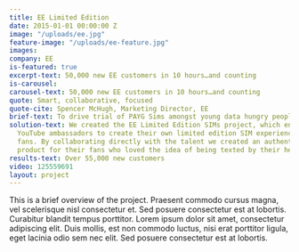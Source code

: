 ```yaml
---
title: EE Limited Edition
date: 2015-01-01 00:00:00 Z
image: "/uploads/ee.jpg"
feature-image: "/uploads/ee-feature.jpg"
images: 
company: EE
is-featured: true
excerpt-text: 50,000 new EE customers in 10 hours…and counting
is-carousel: 
carousel-text: 50,000 new EE customers in 10 hours…and counting
quote: Smart, collaborative, focused
quote-cite: Spencer McHugh, Marketing Director, EE
brief-text: To drive trial of PAYG Sims amongst young data hungry people
solution-text: We created the EE Limited Edition SIMs project, which enabled influential
  YouTube ambassadors to create their own limited edition SIM experience for their
  fans. By collaborating directly with the talent we created an authentic and desirable
  product for their fans who loved the idea of being texted by their heroes.
results-text: Over 55,000 new customers
video: 125559691
layout: project
---
```


This is a brief overview of the project. Praesent commodo cursus magna, vel scelerisque nisl consectetur et. Sed posuere consectetur est at lobortis. Curabitur blandit tempus porttitor. Lorem ipsum dolor sit amet, consectetur adipiscing elit. Duis mollis, est non commodo luctus, nisi erat porttitor ligula, eget lacinia odio sem nec elit. Sed posuere consectetur est at lobortis.